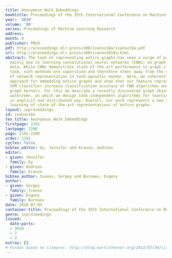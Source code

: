 ```yaml
---
title: Anonymous Walk Embeddings
booktitle: Proceedings of the 35th International Conference on Machine Learning
year: '2018'
volume: '80'
series: Proceedings of Machine Learning Research
address: 
month: 0
publisher: PMLR
pdf: http://proceedings.mlr.press/v80/ivanov18a/ivanov18a.pdf
url: http://proceedings.mlr.press/v80/ivanov2018a.html
abstract: The task of representing entire graphs has seen a surge of prominent results,
  mainly due to learning convolutional neural networks (CNNs) on graph-structured
  data. While CNNs demonstrate state-of-the-art performance in graph classification
  task, such methods are supervised and therefore steer away from the original problem
  of network representation in task-agnostic manner. Here, we coherently propose an
  approach for embedding entire graphs and show that our feature representations with
  SVM classifier increase classification accuracy of CNN algorithms and traditional
  graph kernels. For this we describe a recently discovered graph object, <em>anonymous
  walk</em>, on which we design task-independent algorithms for learning graph representations
  in explicit and distributed way. Overall, our work represents a new scalable unsupervised
  learning of state-of-the-art representations of entire graphs.
layout: inproceedings
id: ivanov18a
tex_title: Anonymous Walk Embeddings
firstpage: 2191
lastpage: 2200
page: 2191-2200
order: 2191
cycles: false
bibtex_editor: Dy, Jennifer and Krause, Andreas
editor:
- given: Jennifer
  family: Dy
- given: Andreas
  family: Krause
bibtex_author: Ivanov, Sergey and Burnaev, Evgeny
author:
- given: Sergey
  family: Ivanov
- given: Evgeny
  family: Burnaev
date: 2018-07-03
container-title: Proceedings of the 35th International Conference on Machine Learning
genre: inproceedings
issued:
  date-parts:
  - 2018
  - 7
  - 3
extras: []
# Format based on citeproc: http://blog.martinfenner.org/2013/07/30/citeproc-yaml-for-bibliographies/
---
```

